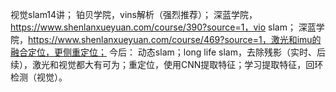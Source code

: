 视觉slam14讲；
铂贝学院，vins解析（强烈推荐）；
深蓝学院，https://www.shenlanxueyuan.com/course/390?source=1，vio slam；
深蓝学院，https://www.shenlanxueyuan.com/course/469?source=1，激光和imu的融合定位，更侧重定位；
今后：
动态slam；long life slam，去除残影（实时、后续），激光和视觉都大有可为；重定位，使用CNN提取特征；学习提取特征，回环检测（视觉）。
